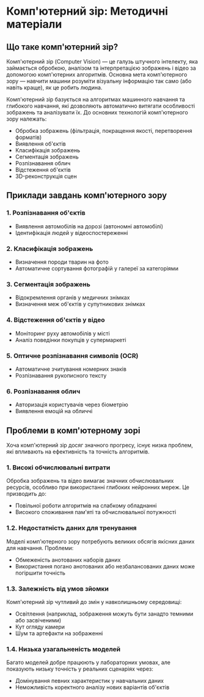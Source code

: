 # Комп'ютерний зір: Методичні матеріали

## Що таке комп'ютерний зір?

Комп'ютерний зір (Computer Vision) — це галузь штучного інтелекту, яка займається обробкою, аналізом та інтерпретацією зображень і відео за допомогою комп'ютерних алгоритмів. Основна мета комп'ютерного зору — навчити машини розуміти візуальну інформацію так само (або навіть краще), як це робить людина.

Комп'ютерний зір базується на алгоритмах машинного навчання та глибокого навчання, які дозволяють автоматично витягати особливості зображень та аналізувати їх. До основних технологій комп'ютерного зору належать:
- Обробка зображень (фільтрація, покращення якості, перетворення форматів)
- Виявлення об'єктів
- Класифікація зображень
- Сегментація зображень
- Розпізнавання облич
- Відстеження об'єктів
- 3D-реконструкція сцен

## Приклади завдань комп'ютерного зору

### 1. Розпізнавання об'єктів
   - Виявлення автомобілів на дорозі (автономні автомобілі)
   - Ідентифікація людей у відеоспостереженні

[](https://www.google.com/url?sa=i&url=https%3A%2F%2Fdeeplobe.ai%2Fexploring-object-detection-applications-and-benefits%2F&psig=AOvVaw3fdQAuKOFiSVsc86w6Tnzq&ust=1742998852474000&source=images&cd=vfe&opi=89978449&ved=0CBQQjRxqFwoTCMDDkvC2pYwDFQAAAAAdAAAAABAJ)

### 2. Класифікація зображень
   - Визначення породи тварин на фото
   - Автоматичне сортування фотографій у галереї за категоріями

### 3. Сегментація зображень
   - Відокремлення органів у медичних знімках
   - Визначення меж об'єктів у супутникових знімках

### 4. Відстеження об'єктів у відео
   - Моніторинг руху автомобілів у місті
   - Аналіз поведінки покупців у супермаркеті

### 5. Оптичне розпізнавання символів (OCR)
   - Автоматичне зчитування номерних знаків
   - Розпізнавання рукописного тексту

### 6. Розпізнавання облич
   - Авторизація користувачів через біометрію
   - Виявлення емоцій на обличчі

## Проблеми в комп'ютерному зорі

Хоча комп'ютерний зір досяг значного прогресу, існує низка проблем, які впливають на ефективність та точність алгоритмів.

### 1. Високі обчислювальні витрати
Обробка зображень та відео вимагає значних обчислювальних ресурсів, особливо при використанні глибоких нейронних мереж. Це призводить до:
- Повільної роботи алгоритмів на слабкому обладнанні
- Високого споживання пам'яті та обчислювальної потужності

### 1.2. Недостатність даних для тренування
Моделі комп'ютерного зору потребують великих обсягів якісних даних для навчання. Проблеми:
- Обмеженість анотованих наборів даних
- Використання погано анотованих або незбалансованих даних може погіршити точність

### 1.3. Залежність від умов зйомки
Комп'ютерний зір чутливий до змін у навколишньому середовищі:
- Освітлення (наприклад, зображення можуть бути занадто темними або засвіченими)
- Кут огляду камери
- Шум та артефакти на зображенні

### 1.4. Низька узагальненість моделей
Багато моделей добре працюють у лабораторних умовах, але показують низьку точність у реальних сценаріях через:
- Домінування певних характеристик у навчальних даних
- Неможливість коректного аналізу нових варіантів об'єктів
